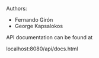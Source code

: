 Authors:

- Fernando Girón
- George Kapsalokos

API documentation can be found at

localhost:8080/api/docs.html